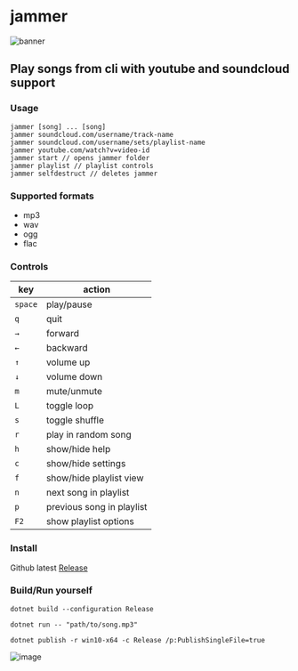 # jammer 

![banner](https://raw.githubusercontent.com/jooapa/jammer/main/images/jammer_banner.gif)

## Play songs from cli with youtube and soundcloud support

### Usage
```
jammer [song] ... [song]
jammer soundcloud.com/username/track-name 
jammer soundcloud.com/username/sets/playlist-name
jammer youtube.com/watch?v=video-id
jammer start // opens jammer folder
jammer playlist // playlist controls
jammer selfdestruct // deletes jammer
```

### Supported formats
- mp3
- wav
- ogg
- flac

### Controls

| key | action |
|  --------  |  -------  |
| `space` | play/pause |
| `q` | quit |
| `→` | forward |
| `←` | backward |
| `↑` | volume up |
| `↓` | volume down |
| `m` | mute/unmute |
| `L` | toggle loop |
| `s` | toggle shuffle |
| `r` | play in random song |
| `h` | show/hide help |
| `c` | show/hide settings |
| `f` | show/hide playlist view |
| `n` | next song in playlist |
| `p` | previous song in playlist |
| `F2` | show playlist options |


### Install
Github latest [Release](https://github.com/jooapa/signal-jammer/releases/latest)

### Build/Run yourself
```
dotnet build --configuration Release
```
```
dotnet run -- "path/to/song.mp3"
```
```
dotnet publish -r win10-x64 -c Release /p:PublishSingleFile=true
```

![image](https://raw.githubusercontent.com/jooapa/jammer/main/jammer.png)